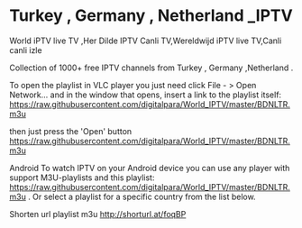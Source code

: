 # Turkey , Germany , Netherland _IPTV
World iPTV live TV ,Her Dilde IPTV Canli TV,Wereldwijd iPTV live TV,Canli canli izle

Collection of 1000+ free IPTV channels from Turkey , Germany ,Netherland .

To open the playlist in VLC player you just need click File - > Open Network... and in the window that opens, 
insert a link to the playlist itself: 
https://raw.githubusercontent.com/digitalpara/World_IPTV/master/BDNLTR.m3u

then just press the 'Open' button
https://raw.githubusercontent.com/digitalpara/World_IPTV/master/BDNLTR.m3u

Android
To watch IPTV on your Android device you can use any player with support M3U-playlists and this playlist: 
https://raw.githubusercontent.com/digitalpara/World_IPTV/master/BDNLTR.m3u . 
Or select a playlist for a specific country from the list below.

Shorten url playlist m3u   http://shorturl.at/foqBP
